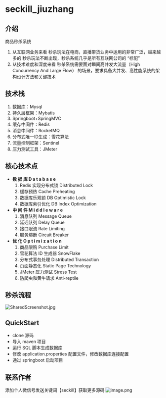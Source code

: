 # seckill_jiuzhang

## 介绍

商品秒杀系统
1. 从互联网业务来看
	秒杀玩法在电商，直播带货业务中运用的非常广泛，越来越多的 秒杀玩法不断出现，秒杀系统几乎是所有互联网公司的 “标配”
2. 从技术难度和深度来看
	秒杀系统需要面对瞬间高并发大流量（High Concurrency And Large Flow） 的场景，要求具备大并发、高性能系统的架构设计方法和关键技术


## 技术栈
1. 数据库：Mysql
2. 持久层框架：Mybatis
3. Springboot+SpringMVC
4. 缓存中间件：Redis
5. 消息中间件：RocketMQ
6. 分布式唯一ID生成：雪花算法
7. 流量控制框架：Sentinel
8. 压力测试工具：JMeter
## 核心技术点

- **数 据 库 D a t a b a s e**
    1. Redis 实现分布式锁 Distributed Lock 
    2. 缓存预热 Cache Preheating 
    3. 数据库乐观锁 DB Optimistic Lock 
    4. 数据库索引优化 DB Index Optimization
- **中 间 件 M i d d l e w a r e**
    1. 消息队列 Message Queue
    2. 延迟队列 Delay Queue
    3. 接口限流 Rate Limiting
    4. 服务熔断 Circuit Breaker
- **优 化 O p t i m i z a t i o n**
    1. 商品限购 Purchase Limit
    2. 雪花算法 ID 生成器 SnowFlake
    3. 分布式事务处理 Distributed Transaction
    4. 页面静态化 Static Page Technology
    5. JMeter 压力测试 Stress Test
    6. 防爬虫和黄牛请求 Anti-reptile


## 秒杀流程

![SharedScreenshot.jpg](https://s2.loli.net/2021/12/28/npqy9StOgIb3RrQ.jpg)

## QuickStart

- clone 源码
- 导入 maven 项目
- 运行 SQL 脚本生成数据库
- 修改 application.properties 配置文件，修改数据库连接配置
- 通过 springboot 启动项目

## 联系作者
添加个人微信号发送关键词【seckill】获取更多源码
![image.png](https://s2.loli.net/2021/12/28/1AMsFGugKapqdZ2.png)
